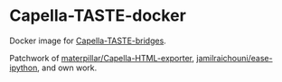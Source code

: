 # Capella-TASTE-docker

Docker image for [Capella-TASTE-bridges](https://github.com/chgio/Capella-TASTE-bridges).

Patchwork of [materpillar/Capella-HTML-exporter](https://github.com/materpillar/Capella-HTML-exporter), [jamilraichouni/ease-ipython](https://github.com/jamilraichouni/ease-ipython), and own work.
